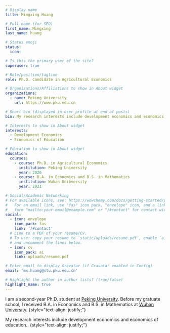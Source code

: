 ```yaml
---
# Display name
title: Mingxing Huang

# Full name (for SEO)
first_name: Mingxing
last_name: huang

# Status emoji
status:
  icon: 

# Is this the primary user of the site?
superuser: true

# Role/position/tagline
role: Ph.D. Candidate in Agricultural Economics

# Organizations/Affiliations to show in About widget
organizations:
  - name: Peking University
    url: https://www.pku.edu.cn

# Short bio (displayed in user profile at end of posts)
bio: My research interests include development economics and economics of education.

# Interests to show in About widget
interests:
  - Development Economics
  - Economics of Education

# Education to show in About widget
education:
  courses:
    - course: Ph.D. in Agricultural Economics
      institution: Peking University
      year: 2026
    - course: B.A. in Economics and B.S. in Mathematics
      institution: Wuhan Unibversity
      year: 2021

# Social/Academic Networking
# For available icons, see: https://wowchemy.com/docs/getting-started/page-builder/#icons
#   For an email link, use "fas" icon pack, "envelope" icon, and a link in the
#   form "mailto:your-email@example.com" or "/#contact" for contact widget.
social:
  - icon: envelope
    icon_pack: fas
    link: '/#contact'
  # Link to a PDF of your resume/CV.
  # To use: copy your resume to `static/uploads/resume.pdf`, enable `ai` icons in `params.yaml`,
  # and uncomment the lines below.
  - icon: cv
    icon_pack: ai
    link: uploads/resume.pdf

# Enter email to display Gravatar (if Gravatar enabled in Config)
email: 'mx.huang@stu.pku.edu.cn'

# Highlight the author in author lists? (true/false)
highlight_name: true
---
```


I am a second-year Ph.D. student at [Peking University](https://www.pku.edu.cn). Before my gratuate school, I received B.A. in Economics and B.S. in Mathematics at [Wuhan University](https://www.whu.edu.cn).
{style="text-align: justify;"}

My research interests include development economics and economics of education..
{style="text-align: justify;"}
